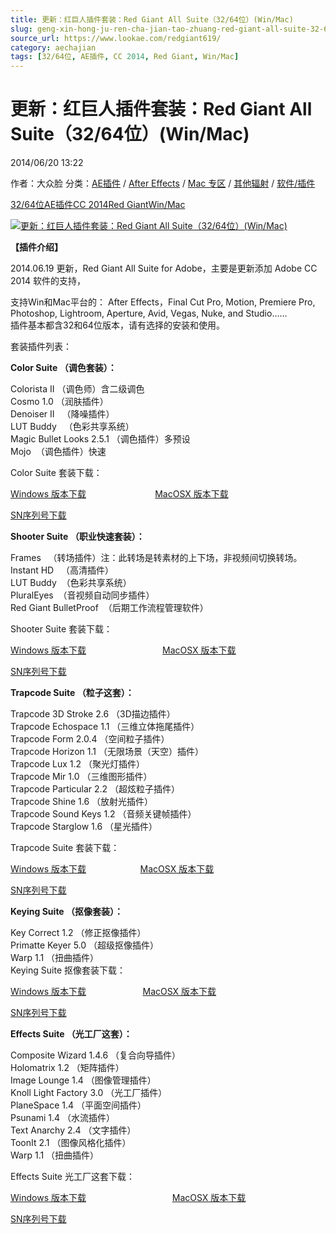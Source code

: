 ```yaml
---
title: 更新：红巨人插件套装：Red Giant All Suite（32/64位）(Win/Mac)
slug: geng-xin-hong-ju-ren-cha-jian-tao-zhuang-red-giant-all-suite-32-64wei-win-mac
source_url: https://www.lookae.com/redgiant619/
category: aechajian
tags: [32/64位, AE插件, CC 2014, Red Giant, Win/Mac]
---
```

# 更新：红巨人插件套装：Red Giant All Suite（32/64位）(Win/Mac)

2014/06/20 13:22

作者：大众脸
分类：[AE插件](https://www.lookae.com/after-effects/aechajian/) / [After Effects](https://www.lookae.com/after-effects/) / [Mac 专区](https://www.lookae.com/mac-osx/) / [其他辐射](https://www.lookae.com/others/) / [软件/插件](https://www.lookae.com/qitarjcj/)

[32/64位](https://www.lookae.com/tag/3264%e4%bd%8d/)[AE插件](https://www.lookae.com/tag/ae%e6%8f%92%e4%bb%b6/)[CC 2014](https://www.lookae.com/tag/cc-2014/)[Red Giant](https://www.lookae.com/tag/red-giant/)[Win/Mac](https://www.lookae.com/tag/winmac/)

[![更新：红巨人插件套装：Red Giant All Suite（32/64位）(Win/Mac)](https://www.lookae.com/wp-content/uploads/2013/08/RGTZ-NEW.jpg "更新：红巨人插件套装：Red Giant All Suite（32/64位）(Win/Mac)-LookAE.com")](https://www.lookae.com/wp-content/uploads/2013/08/RGTZ-NEW.jpg)

**【插件介绍】**

2014.06.19 更新，Red Giant All Suite for Adobe，主要是更新添加 Adobe CC 2014 软件的支持，

支持Win和Mac平台的： After Effects，Final Cut Pro, Motion, Premiere Pro, Photoshop, Lightroom, Aperture, Avid, Vegas, Nuke, and Studio……  
插件基本都含32和64位版本，请有选择的安装和使用。

套装插件列表：

**Color Suite （调色套装）：**

Colorista II （调色师）含二级调色  
Cosmo 1.0 （润肤插件）  
Denoiser II   （降噪插件）  
LUT Buddy   （色彩共享系统）  
Magic Bullet Looks 2.5.1 （调色插件）多预设  
Mojo  （调色插件）快速

Color Suite 套装下载：

[Windows 版本下载](http://cdn.redgiant.com/redgiant/products/singlesuites/color/CSuite_Win_Full.zip)                             [MacOSX 版本下载](http://cdn.redgiant.com/redgiant/products/singlesuites/color/CSuite_Mac_Full.zip)

[SN序列号下载](https://www.400gb.com/file/26701927)

**Shooter Suite （职业快速套装）：**

Frames   （转场插件）注：此转场是转素材的上下场，非视频间切换转场。  
Instant HD   （高清插件）  
LUT Buddy  （色彩共享系统）  
PluralEyes  （音视频自动同步插件）  
Red Giant BulletProof  （后期工作流程管理软件）

Shooter Suite 套装下载：

[Windows 版本下载](http://cdn.redgiant.com/redgiant/products/singlesuites/shooter/SSuite_Win_Full.zip)                               [MacOSX 版本下载](http://cdn.redgiant.com/redgiant/products/singlesuites/shooter/SSuite_Mac_Full.zip)

[SN序列号下载](https://www.400gb.com/file/26701927)

**Trapcode Suite （粒子这套）：**

Trapcode 3D Stroke 2.6 （3D描边插件）  
Trapcode Echospace 1.1 （三维立体拖尾插件）  
Trapcode Form 2.0.4 （空间粒子插件）  
Trapcode Horizon 1.1 （无限场景（天空）插件）  
Trapcode Lux 1.2 （聚光灯插件）  
Trapcode Mir 1.0 （三维图形插件）  
Trapcode Particular 2.2 （超炫粒子插件）  
Trapcode Shine 1.6 （放射光插件）  
Trapcode Sound Keys 1.2 （音频关键帧插件）  
Trapcode Starglow 1.6 （星光插件）

Trapcode Suite 套装下载：

[Windows 版本下载](http://cdn.redgiant.com/redgiant/products/singlesuites/trapcode/TCSuite_Win_Full.zip)                       [MacOSX 版本下载](http://cdn.redgiant.com/redgiant/products/singlesuites/trapcode/TCSuite_Mac_Full.zip)

[SN序列号下载](https://www.400gb.com/file/26701927)

**Keying Suite （抠像套装）：**

Key Correct 1.2 （修正抠像插件）  
Primatte Keyer 5.0 （超级抠像插件）  
Warp 1.1 （扭曲插件）  
Keying Suite 抠像套装下载：

[Windows 版本下载](http://cdn.redgiant.com/redgiant/products/singlesuites/keying/KSuite_Win_Full.zip)                       [MacOSX 版本下载](http://cdn.redgiant.com/redgiant/products/singlesuites/keying/KSuite_Mac_Full.zip)

[SN序列号下载](https://www.400gb.com/file/26701927)

**Effects Suite （光工厂这套）：**

Composite Wizard 1.4.6 （复合向导插件）  
Holomatrix 1.2 （矩阵插件）  
Image Lounge 1.4 （图像管理插件）  
Knoll Light Factory 3.0 （光工厂插件）  
PlaneSpace 1.4 （平面空间插件）  
Psunami 1.4 （水流插件）  
Text Anarchy 2.4 （文字插件）  
ToonIt 2.1 （图像风格化插件）  
Warp 1.1 （扭曲插件）

Effects Suite 光工厂这套下载：

[Windows 版本下载](http://cdn.redgiant.com/redgiant/products/singlesuites/effects/ESuite_Win_Full.zip)                                   [MacOSX 版本下载](http://cdn.redgiant.com/redgiant/products/singlesuites/effects/ESuite_Mac_Full.zip)

[SN序列号下载](https://www.400gb.com/file/26701927)
